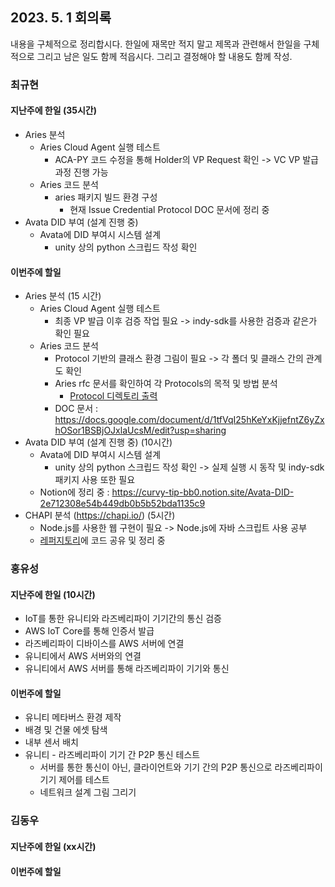 ## 2023. 5. 1 회의록

내용을 구체적으로 정리합시다. 한일에 재목만 적지 말고 제목과 관련해서 한일을 구체적으로 그리고 남은 일도 함께 적읍시다. 그리고 결정해야 할 내용도 함께 작성.


### 최규현

#### 지난주에 한일 (35시간)
  - Aries 분석
    - Aries Cloud Agent 실행 테스트
      - ACA-PY 코드 수정을 통해 Holder의 VP Request 확인 -> VC VP 발급 과정 진행 가능
    - Aries 코드 분석
      - aries 패키지 빌드 환경 구성
        - 현재  Issue Credential Protocol DOC 문서에 정리 중
  - Avata DID 부여 (설계 진행 중)
    - Avata에 DID 부여시 시스템 설계
      - unity 상의 python 스크립드 작성 확인

#### 이번주에 할일
  - Aries 분석 (15 시간)
    - Aries Cloud Agent 실행 테스트
      - 최종 VP 발급 이후 검증 작업 필요 -> indy-sdk를 사용한 검증과 같은가 확인 필요
    - Aries 코드 분석
      - Protocol 기반의 클래스 환경 그림이 필요 -> 각 폴더 및 클래스 간의 관계도 확인
      - Aries rfc 문서를 확인하여 각 Protocols의 목적 및 방법 분석 
        - [Protocol 디렉토리 출력](/HyperledgerAries/aries-python-test/README.md) 
      - DOC 문서 : https://docs.google.com/document/d/1tfVqI25hKeYxKjjefntZ6yZxhOSor1BSBjOJxlaUcsM/edit?usp=sharing
  - Avata DID 부여 (설계 진행 중) (10시간)
    - Avata에 DID 부여시 시스템 설계
      - unity 상의 python 스크립드 작성 확인 -> 실제 실행 시 동작 및 indy-sdk 패키지 사용 또한 필요
    - Notion에 정리 중 : https://curvy-tip-bb0.notion.site/Avata-DID-2e712308e54b449db0b5b52bda1135c9
  - CHAPI 분석 (https://chapi.io/) (5시간)
    - Node.js를 사용한 웹 구현이 필요 -> Node.js에 자바 스크립트 사용 공부
    - [레퍼지토리](/HyperledgerAries/CHAPI_test)에 코드 공유 및 정리 중


### 홍유성

#### 지난주에 한일 (10시간)
-  IoT를 통한 유니티와 라즈베리파이 기기간의 통신 검증
- AWS IoT Core를 통해 인증서 발급
- 라즈베리파이 디바이스를 AWS 서버에 연결
- 유니티에서 AWS 서버와의 연결
- 유니티에서 AWS 서버를 통해 라즈베리파이 기기와 통신

#### 이번주에 할일
- 유니티 메타버스 환경 제작
- 배경 및 건물 에셋 탐색
- 내부 센서 배치
- 유니티 - 라즈베리파이 기기 간 P2P 통신 테스트
  - 서버를 통한 통신이 아닌, 클라이언트와 기기 간의 P2P 통신으로 라즈베리파이 기기 제어를 테스트
  - 네트워크 설계 그림 그리기


### 김동우

#### 지난주에 한일 (xx시간)


#### 이번주에 할일



